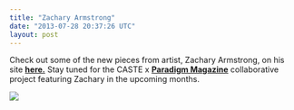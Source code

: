 ```yaml
---
title: "Zachary Armstrong"
date: "2013-07-28 20:37:26 UTC"
layout: post
---
```


<p>Check out some of the new pieces from artist, Zachary Armstrong, on his site <a href="http://zacharyarmstrong.co/"><strong>here.</strong></a> Stay tuned for the CASTE x <a href="http://paradigmmagazine.com"><strong>Paradigm Magazine</strong></a> collaborative project featuring Zachary in the upcoming months. </p>
<p><img src="http://media.tumblr.com/85a68500052d9d29f8229bd5d5fb023d/tumblr_inline_mqnym8l9rv1qz4rgp.jpg"/></p>
